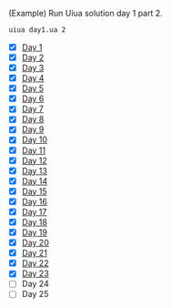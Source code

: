 (Example) Run Uiua solution day 1 part 2.
```bash
uiua day1.ua 2
```

- [x] [Day 1](uiua/day1.ua)
- [x] [Day 2](uiua/day2.ua)
- [x] [Day 3](uiua/day3.ua)
- [x] [Day 4](uiua/day4.ua)
- [x] [Day 5](uiua/day5.ua)
- [x] [Day 6](uiua/day6.ua)
- [x] [Day 7](uiua/day7.ua)
- [x] [Day 8](uiua/day8.ua)
- [x] [Day 9](uiua/day9.ua)
- [x] [Day 10](uiua/day10.ua)
- [x] [Day 11](uiua/day11.ua)
- [x] [Day 12](uiua/day12.ua)
- [x] [Day 13](uiua/day13.ua)
- [x] [Day 14](uiua/day14.ua)
- [x] [Day 15](uiua/day15.ua)
- [x] [Day 16](uiua/day16.ua)
- [x] [Day 17](uiua/day17.ua)
- [x] [Day 18](uiua/day18.ua)
- [x] [Day 19](uiua/day19.ua)
- [x] [Day 20](uiua/day20.ua)
- [x] [Day 21](uiua/day21.ua)
- [x] [Day 22](uiua/day22.ua)
- [x] [Day 23](uiua/day23.ua)
- [ ] Day 24
- [ ] Day 25
